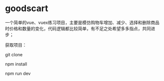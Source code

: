 # goodscart

一个简单的vue、vuex练习项目，主要是模仿购物车增加、减少、选择和删除商品时价格和数量的变化，代码逻辑都比较简单，有不足之处希望多多指点，共同进步；

获取项目：

git clone

npm install

npm run dev


